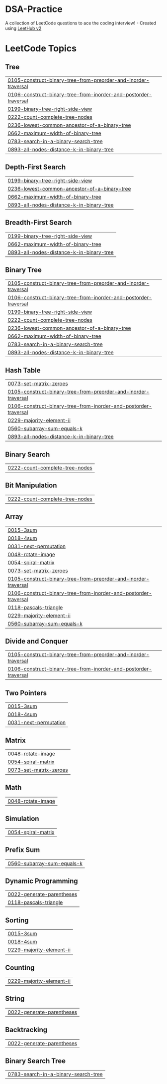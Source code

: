 # DSA-Practice
A collection of LeetCode questions to ace the coding interview! - Created using [LeetHub v2](https://github.com/arunbhardwaj/LeetHub-2.0)

<!---LeetCode Topics Start-->
# LeetCode Topics
## Tree
|  |
| ------- |
| [0105-construct-binary-tree-from-preorder-and-inorder-traversal](https://github.com/AniketRanjan-Creates/DSA-Practice/tree/master/0105-construct-binary-tree-from-preorder-and-inorder-traversal) |
| [0106-construct-binary-tree-from-inorder-and-postorder-traversal](https://github.com/AniketRanjan-Creates/DSA-Practice/tree/master/0106-construct-binary-tree-from-inorder-and-postorder-traversal) |
| [0199-binary-tree-right-side-view](https://github.com/AniketRanjan-Creates/DSA-Practice/tree/master/0199-binary-tree-right-side-view) |
| [0222-count-complete-tree-nodes](https://github.com/AniketRanjan-Creates/DSA-Practice/tree/master/0222-count-complete-tree-nodes) |
| [0236-lowest-common-ancestor-of-a-binary-tree](https://github.com/AniketRanjan-Creates/DSA-Practice/tree/master/0236-lowest-common-ancestor-of-a-binary-tree) |
| [0662-maximum-width-of-binary-tree](https://github.com/AniketRanjan-Creates/DSA-Practice/tree/master/0662-maximum-width-of-binary-tree) |
| [0783-search-in-a-binary-search-tree](https://github.com/AniketRanjan-Creates/DSA-Practice/tree/master/0783-search-in-a-binary-search-tree) |
| [0893-all-nodes-distance-k-in-binary-tree](https://github.com/AniketRanjan-Creates/DSA-Practice/tree/master/0893-all-nodes-distance-k-in-binary-tree) |
## Depth-First Search
|  |
| ------- |
| [0199-binary-tree-right-side-view](https://github.com/AniketRanjan-Creates/DSA-Practice/tree/master/0199-binary-tree-right-side-view) |
| [0236-lowest-common-ancestor-of-a-binary-tree](https://github.com/AniketRanjan-Creates/DSA-Practice/tree/master/0236-lowest-common-ancestor-of-a-binary-tree) |
| [0662-maximum-width-of-binary-tree](https://github.com/AniketRanjan-Creates/DSA-Practice/tree/master/0662-maximum-width-of-binary-tree) |
| [0893-all-nodes-distance-k-in-binary-tree](https://github.com/AniketRanjan-Creates/DSA-Practice/tree/master/0893-all-nodes-distance-k-in-binary-tree) |
## Breadth-First Search
|  |
| ------- |
| [0199-binary-tree-right-side-view](https://github.com/AniketRanjan-Creates/DSA-Practice/tree/master/0199-binary-tree-right-side-view) |
| [0662-maximum-width-of-binary-tree](https://github.com/AniketRanjan-Creates/DSA-Practice/tree/master/0662-maximum-width-of-binary-tree) |
| [0893-all-nodes-distance-k-in-binary-tree](https://github.com/AniketRanjan-Creates/DSA-Practice/tree/master/0893-all-nodes-distance-k-in-binary-tree) |
## Binary Tree
|  |
| ------- |
| [0105-construct-binary-tree-from-preorder-and-inorder-traversal](https://github.com/AniketRanjan-Creates/DSA-Practice/tree/master/0105-construct-binary-tree-from-preorder-and-inorder-traversal) |
| [0106-construct-binary-tree-from-inorder-and-postorder-traversal](https://github.com/AniketRanjan-Creates/DSA-Practice/tree/master/0106-construct-binary-tree-from-inorder-and-postorder-traversal) |
| [0199-binary-tree-right-side-view](https://github.com/AniketRanjan-Creates/DSA-Practice/tree/master/0199-binary-tree-right-side-view) |
| [0222-count-complete-tree-nodes](https://github.com/AniketRanjan-Creates/DSA-Practice/tree/master/0222-count-complete-tree-nodes) |
| [0236-lowest-common-ancestor-of-a-binary-tree](https://github.com/AniketRanjan-Creates/DSA-Practice/tree/master/0236-lowest-common-ancestor-of-a-binary-tree) |
| [0662-maximum-width-of-binary-tree](https://github.com/AniketRanjan-Creates/DSA-Practice/tree/master/0662-maximum-width-of-binary-tree) |
| [0783-search-in-a-binary-search-tree](https://github.com/AniketRanjan-Creates/DSA-Practice/tree/master/0783-search-in-a-binary-search-tree) |
| [0893-all-nodes-distance-k-in-binary-tree](https://github.com/AniketRanjan-Creates/DSA-Practice/tree/master/0893-all-nodes-distance-k-in-binary-tree) |
## Hash Table
|  |
| ------- |
| [0073-set-matrix-zeroes](https://github.com/AniketRanjan-Creates/DSA-Practice/tree/master/0073-set-matrix-zeroes) |
| [0105-construct-binary-tree-from-preorder-and-inorder-traversal](https://github.com/AniketRanjan-Creates/DSA-Practice/tree/master/0105-construct-binary-tree-from-preorder-and-inorder-traversal) |
| [0106-construct-binary-tree-from-inorder-and-postorder-traversal](https://github.com/AniketRanjan-Creates/DSA-Practice/tree/master/0106-construct-binary-tree-from-inorder-and-postorder-traversal) |
| [0229-majority-element-ii](https://github.com/AniketRanjan-Creates/DSA-Practice/tree/master/0229-majority-element-ii) |
| [0560-subarray-sum-equals-k](https://github.com/AniketRanjan-Creates/DSA-Practice/tree/master/0560-subarray-sum-equals-k) |
| [0893-all-nodes-distance-k-in-binary-tree](https://github.com/AniketRanjan-Creates/DSA-Practice/tree/master/0893-all-nodes-distance-k-in-binary-tree) |
## Binary Search
|  |
| ------- |
| [0222-count-complete-tree-nodes](https://github.com/AniketRanjan-Creates/DSA-Practice/tree/master/0222-count-complete-tree-nodes) |
## Bit Manipulation
|  |
| ------- |
| [0222-count-complete-tree-nodes](https://github.com/AniketRanjan-Creates/DSA-Practice/tree/master/0222-count-complete-tree-nodes) |
## Array
|  |
| ------- |
| [0015-3sum](https://github.com/AniketRanjan-Creates/DSA-Practice/tree/master/0015-3sum) |
| [0018-4sum](https://github.com/AniketRanjan-Creates/DSA-Practice/tree/master/0018-4sum) |
| [0031-next-permutation](https://github.com/AniketRanjan-Creates/DSA-Practice/tree/master/0031-next-permutation) |
| [0048-rotate-image](https://github.com/AniketRanjan-Creates/DSA-Practice/tree/master/0048-rotate-image) |
| [0054-spiral-matrix](https://github.com/AniketRanjan-Creates/DSA-Practice/tree/master/0054-spiral-matrix) |
| [0073-set-matrix-zeroes](https://github.com/AniketRanjan-Creates/DSA-Practice/tree/master/0073-set-matrix-zeroes) |
| [0105-construct-binary-tree-from-preorder-and-inorder-traversal](https://github.com/AniketRanjan-Creates/DSA-Practice/tree/master/0105-construct-binary-tree-from-preorder-and-inorder-traversal) |
| [0106-construct-binary-tree-from-inorder-and-postorder-traversal](https://github.com/AniketRanjan-Creates/DSA-Practice/tree/master/0106-construct-binary-tree-from-inorder-and-postorder-traversal) |
| [0118-pascals-triangle](https://github.com/AniketRanjan-Creates/DSA-Practice/tree/master/0118-pascals-triangle) |
| [0229-majority-element-ii](https://github.com/AniketRanjan-Creates/DSA-Practice/tree/master/0229-majority-element-ii) |
| [0560-subarray-sum-equals-k](https://github.com/AniketRanjan-Creates/DSA-Practice/tree/master/0560-subarray-sum-equals-k) |
## Divide and Conquer
|  |
| ------- |
| [0105-construct-binary-tree-from-preorder-and-inorder-traversal](https://github.com/AniketRanjan-Creates/DSA-Practice/tree/master/0105-construct-binary-tree-from-preorder-and-inorder-traversal) |
| [0106-construct-binary-tree-from-inorder-and-postorder-traversal](https://github.com/AniketRanjan-Creates/DSA-Practice/tree/master/0106-construct-binary-tree-from-inorder-and-postorder-traversal) |
## Two Pointers
|  |
| ------- |
| [0015-3sum](https://github.com/AniketRanjan-Creates/DSA-Practice/tree/master/0015-3sum) |
| [0018-4sum](https://github.com/AniketRanjan-Creates/DSA-Practice/tree/master/0018-4sum) |
| [0031-next-permutation](https://github.com/AniketRanjan-Creates/DSA-Practice/tree/master/0031-next-permutation) |
## Matrix
|  |
| ------- |
| [0048-rotate-image](https://github.com/AniketRanjan-Creates/DSA-Practice/tree/master/0048-rotate-image) |
| [0054-spiral-matrix](https://github.com/AniketRanjan-Creates/DSA-Practice/tree/master/0054-spiral-matrix) |
| [0073-set-matrix-zeroes](https://github.com/AniketRanjan-Creates/DSA-Practice/tree/master/0073-set-matrix-zeroes) |
## Math
|  |
| ------- |
| [0048-rotate-image](https://github.com/AniketRanjan-Creates/DSA-Practice/tree/master/0048-rotate-image) |
## Simulation
|  |
| ------- |
| [0054-spiral-matrix](https://github.com/AniketRanjan-Creates/DSA-Practice/tree/master/0054-spiral-matrix) |
## Prefix Sum
|  |
| ------- |
| [0560-subarray-sum-equals-k](https://github.com/AniketRanjan-Creates/DSA-Practice/tree/master/0560-subarray-sum-equals-k) |
## Dynamic Programming
|  |
| ------- |
| [0022-generate-parentheses](https://github.com/AniketRanjan-Creates/DSA-Practice/tree/master/0022-generate-parentheses) |
| [0118-pascals-triangle](https://github.com/AniketRanjan-Creates/DSA-Practice/tree/master/0118-pascals-triangle) |
## Sorting
|  |
| ------- |
| [0015-3sum](https://github.com/AniketRanjan-Creates/DSA-Practice/tree/master/0015-3sum) |
| [0018-4sum](https://github.com/AniketRanjan-Creates/DSA-Practice/tree/master/0018-4sum) |
| [0229-majority-element-ii](https://github.com/AniketRanjan-Creates/DSA-Practice/tree/master/0229-majority-element-ii) |
## Counting
|  |
| ------- |
| [0229-majority-element-ii](https://github.com/AniketRanjan-Creates/DSA-Practice/tree/master/0229-majority-element-ii) |
## String
|  |
| ------- |
| [0022-generate-parentheses](https://github.com/AniketRanjan-Creates/DSA-Practice/tree/master/0022-generate-parentheses) |
## Backtracking
|  |
| ------- |
| [0022-generate-parentheses](https://github.com/AniketRanjan-Creates/DSA-Practice/tree/master/0022-generate-parentheses) |
## Binary Search Tree
|  |
| ------- |
| [0783-search-in-a-binary-search-tree](https://github.com/AniketRanjan-Creates/DSA-Practice/tree/master/0783-search-in-a-binary-search-tree) |
<!---LeetCode Topics End-->